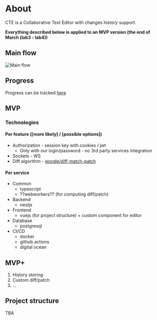 # About
CTE is a Collaborative Text Editor with changes history support.

**Everything described below is applied to an MVP version (the end of March (lab3 - lab4))**
## Main flow
![Main flow](https://i.imgur.com/1IZlXtt.png)

## Progress
Progress can be tracked [here](https://github.com/Yaroslaww-1/cte/projects/1)

## MVP
### Technologies
#### Per feature ([more likely] / [possible options])
- Authorization - session key with cookies / jwt
    - Only with our login/password - no 3rd party services integration
- Sockets - WS
- Diff algorithm - [google/diff-match-patch](https://github.com/google/diff-match-patch)
#### Per service
- Common
    - typescript
    - ??webworkers?? (for computing diff/patch)
- Backend
    - nestjs
- Frontend
    - vuejs (for project structure) + custom component for editor
- Database
    - postgresql
- CI/CD
    - docker
    - github actions
    - digital ocean

## MVP+
1. History storing
2. Custom diff/patch
3. ...

## Project structure
TBA
    
